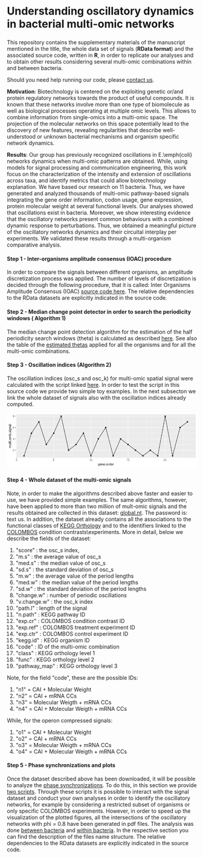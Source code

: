 #  Understanding oscillatory dynamics in bacterial multi-omic networks
### 
This repository contains the supplementary materials of the manuscript mentioned in the title, the whole data set of signals (**RData format**) and the associated source code, written in **R**, in order to replicate our analyses and to obtain other results considering several multi-omic combinations within and between bacteria.

Should you need help running our code, please [contact us](mailto:fbardozzo@unisa.it).

**Motivation**: Biotechnology is centered on the exploiting genetic or/and protein regulatory networks towards the product of useful compounds. It is known that these networks involve more than one type of biomolecule as well as biological processes operating at multiple omic levels. This allows to combine information from single-omics into a multi-omic space. The projection of the molecular networks on this space potentially lead to the discovery of new features, revealing regularities that describe well-understood or unknown bacterial mechanisms and organism specific network dynamics. 

**Results**: Our group has previously recognized oscillations in E.\emph{coli} networks dynamics when multi-omic patterns are obtained. While, using models for signal processing and communication engineering, this work focus on the characterization of the intensity and extension of oscillations across taxa, and identify metrics that could allow biotechnology explanation. We have based our research on 11 bacteria. Thus, we have generated and analyzed thousands of multi-omic pathway-based signals integrating the gene order information, codon usage, gene expression, protein molecular weight at several functional levels. Our analyses showed that oscillations exist in bacteria. Moreover, we show interesting evidence that the oscillatory networks present common behaviours with a combined dynamic response to perturbations. Thus, we obtained a meaningful picture of the oscillatory networks dynamics and their circuital interplay per experiments. We validated these results through a multi-organism comparative analysis.




#### Step 1 - Inter-organisms amplitude consensus (IOAC) procedure 
In order to compare the signals between different organisms, an amplitude discretization process was applied. The number of levels of discretization is decided through the following procedure, that it is called: Inter Organisms Amplitude Consensus (IOAC) [source code here](ioac_procedure/Data_norm.R). The relative dependencies to the RData datasets are explicitly indicated in the source code.

#### Step 2 -  Median change point detector in order to search the periodicity windows ( Algorithm 1) 
The median change point detection algorithm for the estimation of the half periodicity search windows (theta) is calculated as described [here](SupplementaryAlgo1.R). See also the table of the [estimated thetas](table_of_thetas) applied for all the organisms and for all the multi-omic combinations. 

#### Step 3 -  Oscillation indices (Algorithm 2)
The oscillation indices (osc_s and osc_k) for multi-omic spatial signal were calculated with the script linked [here](SupplementaryAlgo2.R). In order to test the script in this source code we provide two simple toy examples.
In the next subsecton we link the whole dataset of signals also with the oscillation indices already computed. 

![image](figures/plot1_supp.png)

#### Step 4 -  Whole dataset of the multi-omic signals

Note, in order to make the algorithms described above faster and easier to use, we have provided simple examples. The same algorithms, however, have been applied to more than two million of mult-omic signals and the results obtained are collected in this dataset: [global.nt](https://thinfi.com/c30r). The password is: text us.
In addition, the dataset already contains all the associations to the functional classes of [KEGG Orthology](https://www.genome.jp/kegg-bin/get_htext?ko00001) and to the identifiers linked to the [COLOMBOS](http://colombos.net/) condition contrasts\experiments. More in detail, below we describe the fields of the dataset: 
1) "score" : the osc_s index, 
2) "m.s"   : the average value of osc_s
3) "med.s" : the median value of osc_s
4) "sd.s"  : the standard deviation of osc_s
5) "m.w"   : the average value of the period lengths
6) "med.w" : the median value of the period lengths
7) "sd.w"  : the standard deviation of the period lengths
8) "change.w"     : number of periodic oscillations
9) "v.change.w"   : the osc_k index
10) "path.l"      : length of the signal
11) "n.path"      : KEGG pathway ID
12) "exp.cr"      : COLOMBOS condition contrast ID
13) "exp.ref"     : COLOMBOS treatment experiment ID
14) "exp.ctr"     : COLOMBOS control experiment ID
15) "kegg.id"     : KEGG organism ID
16) "code"        : ID of the multi-omic combination
17) "class"       : KEGG orthology level 1
18) "func"        : KEGG orthology level 2
19) "pathway_map" : KEGG orthology level 3

Note, for the field "code", these are the possible IDs:
1)  "n1" = CAI + Molecular Weight
2)  "n2" = CAI + mRNA CCs 
3)  "n3" = Molecular Weigth  + mRNA CCs 
4)  "n4" = CAI + Molecular Weigth  + mRNA CCs

While, for the operon compressed signals:
1)  "o1" = CAI + Molecular Weight
2)  "o2" = CAI + mRNA CCs 
3)  "o3" = Molecular Weigth  + mRNA CCs
4)  "o4" = CAI + Molecular Weigth  + mRNA CCs

#### Step 5 -  Phase synchronizations and plots
Once the dataset described above has been downloaded, it will be possible to analyze the [phase synchronizations](phase_synchronization/). To do this, in this section we provide [two scripts](phase_synchronization/). Through these scripts it is possible to interact with the signal dataset and conduct your own analyses in order to identify the oscillatory networks, for example by considering a restricted subset of organisms or only specific COLOMBOS experiments.
However, in order to speed up the visualization of the plotted figures, all the intersections of the oscillatory networks with phi = 0.8 have been generated in pdf files. The analysis was done [between bacteria](phase_synchronization/between_org_upsets/) and [within bacteria](phase_synchronization/whitin_org_upsets/). In the respective section you can find the description of the files name structure. The relative dependencies to the RData datasets are explicitly indicated in the source code.

